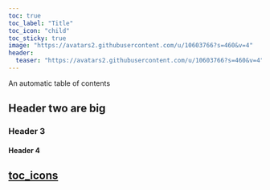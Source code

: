 ```yaml
---
toc: true
toc_label: "Title"
toc_icon: "child"
toc_sticky: true
image: "https://avatars2.githubusercontent.com/u/10603766?s=460&v=4"
header:
  teaser: "https://avatars2.githubusercontent.com/u/10603766?s=460&v=4"
---
```


An automatic table of contents



## Header two are big

### Header 3

#### Header 4

## [toc_icons](https://fontawesome.com/icons?d=gallery&s=solid&m=free)
